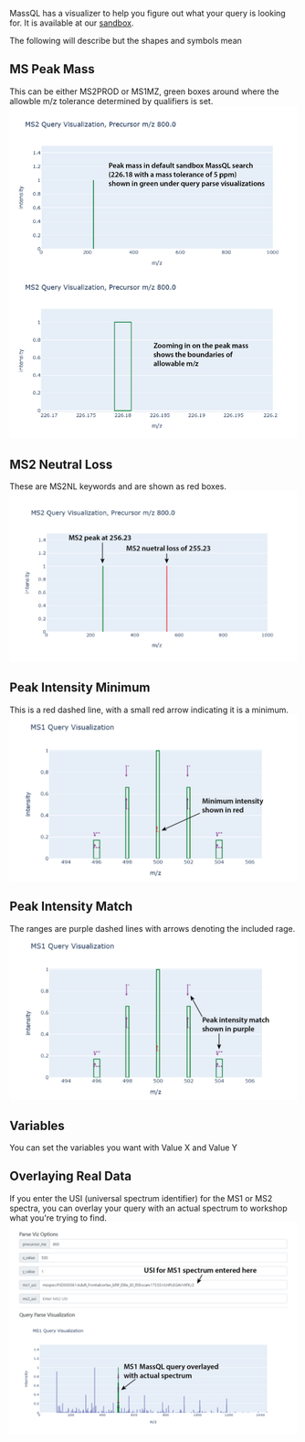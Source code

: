 MassQL has a visualizer to help you figure out what your query is looking for. It is available at our [sandbox](https://msql.ucsd.edu/). 

The following will describe but the shapes and symbols mean

## MS Peak Mass

This can be either MS2PROD or MS1MZ, green boxes around where the allowble m/z tolerance determined by qualifiers is set. 
![](img/MSPeakMass-01.png)

## MS2 Neutral Loss

These are MS2NL keywords and are shown as red boxes. 
![](img/MSPeakMass-02.png)

## Peak Intensity Minimum

This is a red dashed line, with a small red arrow indicating it is a minimum. 
![](img/MSPeakMass-03.png)

## Peak Intensity Match

The ranges are purple dashed lines with arrows denoting the included rage. 
![](img/MSPeakMass-04.png)

## Variables

You can set the variables you want with Value X and Value Y

## Overlaying Real Data

If you enter the USI (universal spectrum identifier) for the MS1 or MS2 spectra, you can overlay your query with an actual spectrum to workshop what you're trying to find. 
![](img/MSPeakMass-05.png)
